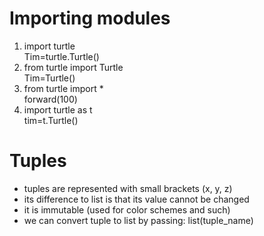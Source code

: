 # Importing modules  
1. import turtle  
    Tim=turtle.Turtle()  
2. from turtle import Turtle    
    Tim=Turtle()  
3. from turtle import *    
    forward(100)  
4. import turtle as t  
    tim=t.Turtle()  

#  

# Tuples  
- tuples are represented with small brackets (x, y, z)  
- its difference to list is that its value cannot be changed  
- it is immutable (used for color schemes and such)  
- we can convert tuple to list by passing: list(tuple_name)  